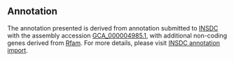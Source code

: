 

Annotation
----------

The annotation presented is derived from annotation submitted to
[INSDC](http://www.insdc.org) with the assembly accession
[GCA\_000004985.1](http://www.ebi.ac.uk/ena/data/view/GCA_000004985.1),
with additional non-coding genes derived from
[Rfam](http://rfam.xfam.org/). For more details, please visit [INSDC
annotation
import](http://ensemblgenomes.org/info/data/insdc_annotation).
